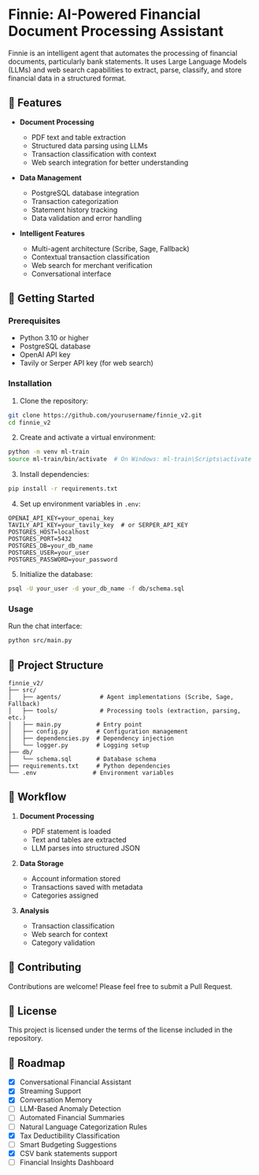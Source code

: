 # Finnie: AI-Powered Financial Document Processing Assistant

Finnie is an intelligent agent that automates the processing of financial documents, particularly bank statements. It uses Large Language Models (LLMs) and web search capabilities to extract, parse, classify, and store financial data in a structured format.

## 🌟 Features

- **Document Processing**

  - PDF text and table extraction
  - Structured data parsing using LLMs
  - Transaction classification with context
  - Web search integration for better understanding

- **Data Management**

  - PostgreSQL database integration
  - Transaction categorization
  - Statement history tracking
  - Data validation and error handling

- **Intelligent Features**
  - Multi-agent architecture (Scribe, Sage, Fallback)
  - Contextual transaction classification
  - Web search for merchant verification
  - Conversational interface

## 🚀 Getting Started

### Prerequisites

- Python 3.10 or higher
- PostgreSQL database
- OpenAI API key
- Tavily or Serper API key (for web search)

### Installation

1. Clone the repository:

```bash
git clone https://github.com/yourusername/finnie_v2.git
cd finnie_v2
```

2. Create and activate a virtual environment:

```bash
python -m venv ml-train
source ml-train/bin/activate  # On Windows: ml-train\Scripts\activate
```

3. Install dependencies:

```bash
pip install -r requirements.txt
```

4. Set up environment variables in `.env`:

```env
OPENAI_API_KEY=your_openai_key
TAVILY_API_KEY=your_tavily_key  # or SERPER_API_KEY
POSTGRES_HOST=localhost
POSTGRES_PORT=5432
POSTGRES_DB=your_db_name
POSTGRES_USER=your_user
POSTGRES_PASSWORD=your_password
```

5. Initialize the database:

```bash
psql -U your_user -d your_db_name -f db/schema.sql
```

### Usage

Run the chat interface:

```bash
python src/main.py
```

## 📁 Project Structure

```
finnie_v2/
├── src/
│   ├── agents/           # Agent implementations (Scribe, Sage, Fallback)
│   ├── tools/            # Processing tools (extraction, parsing, etc.)
│   ├── main.py          # Entry point
│   ├── config.py        # Configuration management
│   ├── dependencies.py  # Dependency injection
│   └── logger.py        # Logging setup
├── db/
│   └── schema.sql       # Database schema
├── requirements.txt     # Python dependencies
└── .env                # Environment variables
```

## 🔄 Workflow

1. **Document Processing**

   - PDF statement is loaded
   - Text and tables are extracted
   - LLM parses into structured JSON

2. **Data Storage**

   - Account information stored
   - Transactions saved with metadata
   - Categories assigned

3. **Analysis**
   - Transaction classification
   - Web search for context
   - Category validation

## 🤝 Contributing

Contributions are welcome! Please feel free to submit a Pull Request.

## 📝 License

This project is licensed under the terms of the license included in the repository.

## 🎯 Roadmap

- [x] Conversational Financial Assistant
- [x] Streaming Support
- [x] Conversation Memory
- [ ] LLM-Based Anomaly Detection
- [ ] Automated Financial Summaries
- [ ] Natural Language Categorization Rules
- [x] Tax Deductibility Classification
- [ ] Smart Budgeting Suggestions
- [x] CSV bank statements support
- [ ] Financial Insights Dashboard

